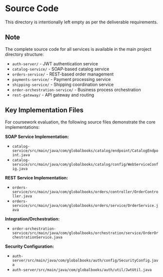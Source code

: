 # Source Code

This directory is intentionally left empty as per the deliverable requirements.

## Note

The complete source code for all services is available in the main project directory structure:

- `auth-server/` - JWT authentication service
- `catalog-service/` - SOAP-based catalog service  
- `orders-service/` - REST-based order management
- `payments-service/` - Payment processing service
- `shipping-service/` - Shipping coordination service
- `order-orchestration-service/` - Business process orchestration
- `rest-gateway/` - API gateway and routing

## Key Implementation Files

For coursework evaluation, the following source files demonstrate the core implementations:

**SOAP Service Implementation:**
- `catalog-service/src/main/java/com/globalbooks/catalog/endpoint/CatalogEndpoint.java`
- `catalog-service/src/main/java/com/globalbooks/catalog/config/WebServiceConfig.java`

**REST Service Implementation:**
- `orders-service/src/main/java/com/globalbooks/orders/controller/OrderController.java`
- `orders-service/src/main/java/com/globalbooks/orders/service/OrderService.java`

**Integration/Orchestration:**
- `order-orchestration-service/src/main/java/com/globalbooks/orchestration/service/OrderOrchestrationService.java`

**Security Configuration:**
- `auth-server/src/main/java/com/globalbooks/auth/config/SecurityConfig.java`
- `auth-server/src/main/java/com/globalbooks/auth/util/JwtUtil.java`
